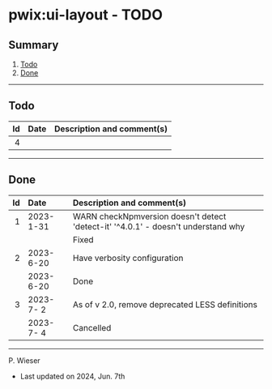 # pwix:ui-layout - TODO

## Summary

1. [Todo](#todo)
2. [Done](#done)

---
## Todo

|   Id | Date       | Description and comment(s) |
| ---: | :---       | :---                       |
|    4 |  |  |

---
## Done

|   Id | Date       | Description and comment(s) |
| ---: | :---       | :---                       |
|    1 | 2023- 1-31 | WARN checkNpmversion doesn't detect 'detect-it' '^4.0.1' - doesn't understand why |
|      |            | Fixed |
|    2 | 2023- 6-20 | Have verbosity configuration |
|      | 2023- 6-20 | Done |
|    3 | 2023- 7- 2 | As of v 2.0, remove deprecated LESS definitions |
|      | 2023- 7- 4 | Cancelled |

---
P. Wieser
- Last updated on 2024, Jun. 7th
